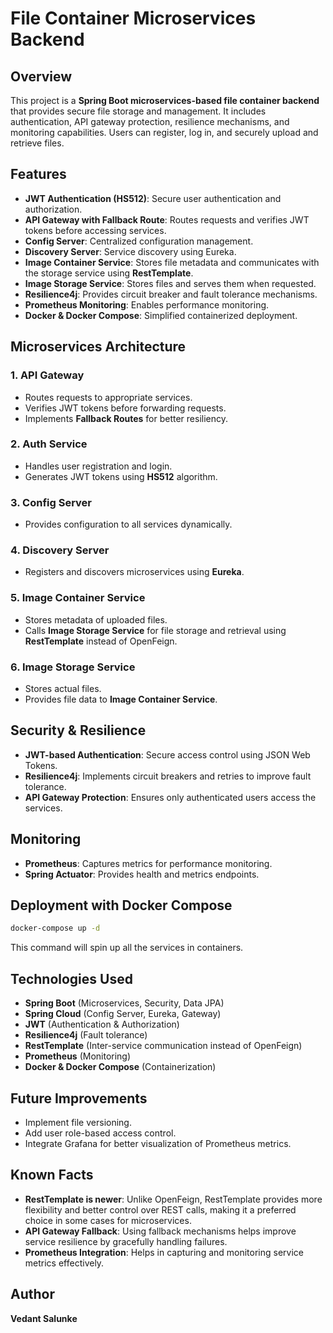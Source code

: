 # File Container Microservices Backend

## Overview
This project is a **Spring Boot microservices-based file container backend** that provides secure file storage and management. It includes authentication, API gateway protection, resilience mechanisms, and monitoring capabilities. Users can register, log in, and securely upload and retrieve files.

## Features
- **JWT Authentication (HS512)**: Secure user authentication and authorization.
- **API Gateway with Fallback Route**: Routes requests and verifies JWT tokens before accessing services.
- **Config Server**: Centralized configuration management.
- **Discovery Server**: Service discovery using Eureka.
- **Image Container Service**: Stores file metadata and communicates with the storage service using **RestTemplate**.
- **Image Storage Service**: Stores files and serves them when requested.
- **Resilience4j**: Provides circuit breaker and fault tolerance mechanisms.
- **Prometheus Monitoring**: Enables performance monitoring.
- **Docker & Docker Compose**: Simplified containerized deployment.

 

## Microservices Architecture
### 1. **API Gateway**
- Routes requests to appropriate services.
- Verifies JWT tokens before forwarding requests.
- Implements **Fallback Routes** for better resiliency.

### 2. **Auth Service**
- Handles user registration and login.
- Generates JWT tokens using **HS512** algorithm.

### 3. **Config Server**
- Provides configuration to all services dynamically.

### 4. **Discovery Server**
- Registers and discovers microservices using **Eureka**.

### 5. **Image Container Service**
- Stores metadata of uploaded files.
- Calls **Image Storage Service** for file storage and retrieval using **RestTemplate** instead of OpenFeign.

### 6. **Image Storage Service**
- Stores actual files.
- Provides file data to **Image Container Service**.

## Security & Resilience
- **JWT-based Authentication**: Secure access control using JSON Web Tokens.
- **Resilience4j**: Implements circuit breakers and retries to improve fault tolerance.
- **API Gateway Protection**: Ensures only authenticated users access the services.

## Monitoring
- **Prometheus**: Captures metrics for performance monitoring.
- **Spring Actuator**: Provides health and metrics endpoints.

## Deployment with Docker Compose
```sh
docker-compose up -d
```
This command will spin up all the services in containers.


## Technologies Used
- **Spring Boot** (Microservices, Security, Data JPA)
- **Spring Cloud** (Config Server, Eureka, Gateway)
- **JWT** (Authentication & Authorization)
- **Resilience4j** (Fault tolerance)
- **RestTemplate** (Inter-service communication instead of OpenFeign)
- **Prometheus** (Monitoring)
- **Docker & Docker Compose** (Containerization)

## Future Improvements
- Implement file versioning.
- Add user role-based access control.
- Integrate Grafana for better visualization of Prometheus metrics.

## Known Facts
- **RestTemplate is newer**: Unlike OpenFeign, RestTemplate provides more flexibility and better control over REST calls, making it a preferred choice in some cases for microservices.
- **API Gateway Fallback**: Using fallback mechanisms helps improve service resilience by gracefully handling failures.
- **Prometheus Integration**: Helps in capturing and monitoring service metrics effectively.

## Author
**Vedant Salunke**

